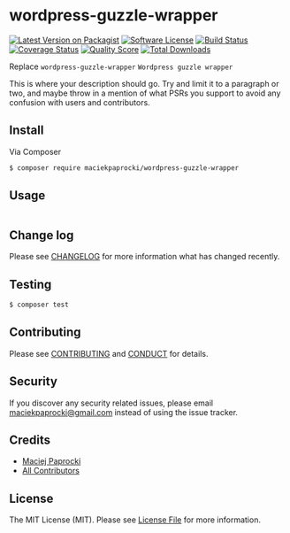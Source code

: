 # wordpress-guzzle-wrapper

[![Latest Version on Packagist][ico-version]][link-packagist]
[![Software License][ico-license]](LICENSE.md)
[![Build Status][ico-travis]][link-travis]
[![Coverage Status][ico-scrutinizer]][link-scrutinizer]
[![Quality Score][ico-code-quality]][link-code-quality]
[![Total Downloads][ico-downloads]][link-downloads]

Replace ```wordpress-guzzle-wrapper``` ```Wordpress guzzle wrapper ```

This is where your description should go. Try and limit it to a paragraph or two, and maybe throw in a mention of what
PSRs you support to avoid any confusion with users and contributors.

## Install

Via Composer

``` bash
$ composer require maciekpaprocki/wordpress-guzzle-wrapper
```

## Usage

``` php

```

## Change log

Please see [CHANGELOG](CHANGELOG.md) for more information what has changed recently.

## Testing

``` bash
$ composer test
```

## Contributing

Please see [CONTRIBUTING](CONTRIBUTING.md) and [CONDUCT](CONDUCT.md) for details.

## Security

If you discover any security related issues, please email maciekpaprocki@gmail.com instead of using the issue tracker.

## Credits

- [Maciej Paprocki][link-author]
- [All Contributors][link-contributors]

## License

The MIT License (MIT). Please see [License File](LICENSE.md) for more information.

[ico-version]: https://img.shields.io/packagist/v/maciekpaprocki/wordpress-guzzle-wrapper.svg?style=flat-square
[ico-license]: https://img.shields.io/badge/license-MIT-brightgreen.svg?style=flat-square
[ico-travis]: https://img.shields.io/travis/bureau-va/wordpress-guzzle-wrapper/master.svg?style=flat-square
[ico-scrutinizer]: https://img.shields.io/scrutinizer/coverage/g/bureau-va/wordpress-guzzle-wrapper.svg?style=flat-square
[ico-code-quality]: https://img.shields.io/scrutinizer/g/bureau-va/wordpress-guzzle-wrapper.svg?style=flat-square
[ico-downloads]: https://img.shields.io/packagist/dt/maciekpaprocki/wordpress-guzzle-wrapper.svg?style=flat-square

[link-packagist]: https://packagist.org/packages/maciekpaprocki/wordpress-guzzle-wrapper
[link-travis]: https://travis-ci.org/maciekpaprocki/wordpress-guzzle-wrapper
[link-scrutinizer]: https://scrutinizer-ci.com/g/maciekpaprocki/wordpress-guzzle-wrapper/code-structure
[link-code-quality]: https://scrutinizer-ci.com/g/maciekpaprocki/wordpress-guzzle-wrapper
[link-downloads]: https://packagist.org/packages/maciekpaprocki/wordpress-guzzle-wrapper
[link-author]: https://github.com/maciekpaprocki
[link-contributors]: ../../contributors
